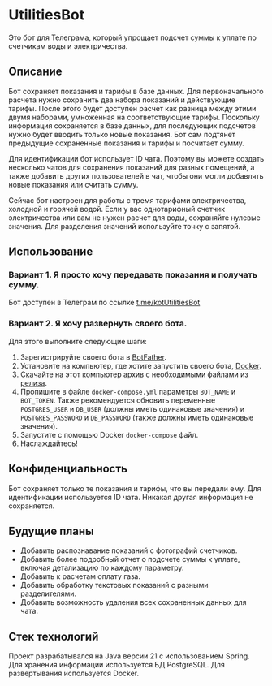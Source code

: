 # UtilitiesBot

Это бот для Телеграма, который упрощает подсчет суммы к уплате по счетчикам воды и электричества.

## Описание
Бот сохраняет показания и тарифы в базе данных. Для первоначального расчета нужно сохранить два набора показаний и
действующие тарифы. После этого будет доступен расчет как разница между этими двумя наборами, умноженная на
соответствующие тарифы. Поскольку информация сохраняется в базе данных, для последующих подсчетов нужно будет вводить
только новые показания. Бот сам подтянет предыдущие сохраненные показания и тарифы и посчитает сумму.

Для идентификации бот использует ID чата. Поэтому вы можете создать несколько чатов для сохранения показаний для разных
помещений, а также добавить других пользователей в чат, чтобы они могли добавлять новые показания или считать сумму.

Сейчас бот настроен для работы с тремя тарифами электричества, холодной и горячей водой. Если у вас однотарифный
счетчик электричества или вам не нужен расчет для воды, сохраняйте нулевые значения. Для разделения значений
используйте точку с запятой.

## Использование

### Вариант 1. Я просто хочу передавать показания и получать сумму.
Бот доступен в Телеграм по ссылке [t.me/kotUtilitiesBot](https://t.me/kotUtilitiesBot)

### Вариант 2. Я хочу развернуть своего бота.
Для этого выполните следующие шаги:
1. Зарегистрируйте своего бота в [BotFather](https://t.me/BotFather).
2. Установите на компьютер, где хотите запустить своего бота, [Docker](https://www.docker.com).
3. Скачайте на этот компьютер архив с необходимыми файлами из [релиза](https://github.com/MaxKostyuk/UtilitiesBot/releases/).
4. Пропишите в файле `docker-compose.yml` параметры `BOT_NAME` и `BOT_TOKEN`. Также рекомендуется обновить переменные
   `POSTGRES_USER` и `DB_USER` (должны иметь одинаковые значения) и `POSTGRES_PASSWORD` и `DB_PASSWORD` (также должны иметь
   одинаковые значения).
5. Запустите с помощью Docker `docker-compose` файл.
6. Наслаждайтесь!

## Конфиденциальность
Бот сохраняет только те показания и тарифы, что вы передали ему. Для идентификации используется ID чата. Никакая другая
информация не сохраняется.

## Будущие планы
- Добавить распознавание показаний с фотографий счетчиков.
- Добавить более подробный отчет о подсчете суммы к уплате, включая детализацию по каждому параметру.
- Добавить к расчетам оплату газа.
- Добавить обработку текстовых показаний с разными разделителями.
- Добавить возможность удаления всех сохраненных данных для чата.

## Стек технологий
Проект разрабатывался на Java версии 21 с использованием Spring. Для хранения информации используется БД PostgreSQL.
Для развертывания используется Docker.
